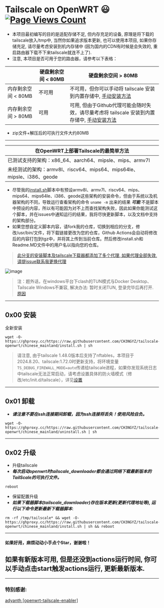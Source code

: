 # Tailscale on OpenWRT :smiley: [![Page Views Count](https://badges.toozhao.com/badges/01GZWH4F36G14VWXT8RP9KRCYV/green.svg)](https://badges.toozhao.com/stats/01GZWH4F36G14VWXT8RP9KRCYV)
* 本项目最初编写的目的是适配存储不足, 但内存充足的设备, 原理是将下载的tailscale放入/tmp中, 当然你如果追求版本更新, 也可以使用本项目, 如果你存储充足, 请尽量考虑安装到机内存储中 (因为国内的CDN有时候是会失效的, 重启路由器下载不下来tailscale就连不上了).
* 注意, 本项目是否可用于您的路由器，请参考以下表格：

|| 硬盘剩余空间 < 80MB | 硬盘剩余空间 > 80MB |
| --- | --- | --- |
| 内存剩余空间 < 80MB | 不可用 | 不可用，但你可以手动将 tailscale 安装到内置存储中, [手动安装方法](https://github.com/CH3NGYZ/tailscale-openwrt/issues/18#issuecomment-2336612695) |
| 内存剩余空间 > 80MB | 可用 | 可用, 但由于Github代理可能会随时失效，请尽量考虑将 tailscale 安装到内置存储中, [手动安装方法](https://github.com/CH3NGYZ/tailscale-openwrt/issues/18#issuecomment-2336612695) |
* zip文件+解压后的可执行文件大约80MB



------------
|  在OpenWRT上部署Tailscale的最简单方法 |
| ------------ |
|  已测试支持的架构：x86_64、aarch64、mipsle、mips、armv7l |
|  未经测试的架构：armv8l、riscv64、mips64、mips64le、mipsle、i386、geode |

- 尽管我的[install.sh](https://github.com/CH3NGYZ/tailscale-openwrt/blob/chinese_mainland/install.sh)脚本中有预设armv8l、armv7l、riscv64、mips、mips64、mips64le、i386、geode这些架构的安装命令，但由于系统以及机器架构的不同，导致运行查看架构的命令 `uname -m` 出来的结果 ***可能*** 不是脚本中预设的内容，所以有可能因为对不上而查找架构失败，因此如果你能测试这个脚本，并在issues中通知运行的结果，我将尽快更新脚本，以及文档中支持的架构部分。
- 如果您想自定义脚本内容，请fork我的仓库，切换到相应的分支，修改/usr/bin/文件，将下载链接更改为您的仓库，Github Actions会自动将修改后的内容打包到tgz中，并将其上传到当前仓库。然后修改install.sh和Readme.MD文件中的用户名以指向您的仓库。
> [此分支的安装脚本及tailscale下载器都添加了多个代理, 如果代理全部失效, 请提issue联系我更换代理](https://github.com/CH3NGYZ/tailscale-openwrt/issues/7)
> 
![image](https://github.com/CH3NGYZ/tailscale-openwrt/assets/56500405/3823d18e-ccfd-459f-a45d-b451b8160ced)

> 注：题外话，在windows平台下clash的TUN模式与Docker Desktop、Tailscale Windows不兼容, 解决办法: 暂时关闭TUN, 登录完毕后再打开.
>  [原因](https://chengyunzhe.notion.site/chengyunzhe/clash-for-windows-docker-tailscale-fccff782bd2c482cb9b7d3dd08c58b18)
------------

## 0x00 安装
全新安装
```
wget -O- https://ghproxy.cc/https://raw.githubusercontent.com/CH3NGYZ/tailscale-openwrt/chinese_mainland/install.sh | sh
```
> 请注意, 由于tailscale 1.48.0版本后支持了nftables，本项目于2024.8.20、tailscale:1.72.0时更新支持，将环境变量`TS_DEBUG_FIREWALL_MODE=auto`传递给tailscale进程，如果你发现系统日志中tailscale无法正常启动，请考虑设置具体的防火墙模式（修改/etc/init.d/tailscale），详见[设置](https://tailscale.com/kb/1294/firewall-mode#how-to-set-the-firewall-mode)


------------

## 0x01 卸载
- ***请注意不要在ssh连接期间卸载，因为ssh连接将丢失！使用风险自负。***

```
wget -O- https://ghproxy.cc/https://raw.githubusercontent.com/CH3NGYZ/tailscale-openwrt/chinese_mainland/uninstall.sh | sh
```
------------
## 0x02 升级
- 升级tailscale
- ***每次启动openwrt时tailscale_downloader都会通过网络下载最新版本的TailScale的可执行文件。***
```shell
reboot
```

- 保留配置升级
- ***如果下载器脚本(tailscale_downloader)存在版本更新(更新代理地址等), 运行以下命令更新最新下载器脚本***:
```
rm -rf /tmp/tailscale* && wget -O- https://ghproxy.cc/https://raw.githubusercontent.com/CH3NGYZ/tailscale-openwrt/chinese_mainland/install.sh | sh && reboot
```
------------

#### 如果好用，麻烦动动小手点个Star，谢谢啦！
## 如果有新版本可用, 但是还没到actions运行时间, 你可以手动点击start触发actions运行, 更新最新版本.
------------
### 特别感谢:
[adyanth [openwrt-tailscale-enabler]](https://github.com/adyanth/openwrt-tailscale-enabler) 
